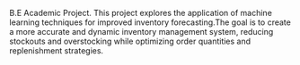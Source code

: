 B.E Academic Project.
This project explores the application of machine learning techniques for improved inventory forecasting.The goal is to create a more accurate and dynamic inventory management system, reducing stockouts and overstocking while optimizing order quantities and replenishment strategies.
